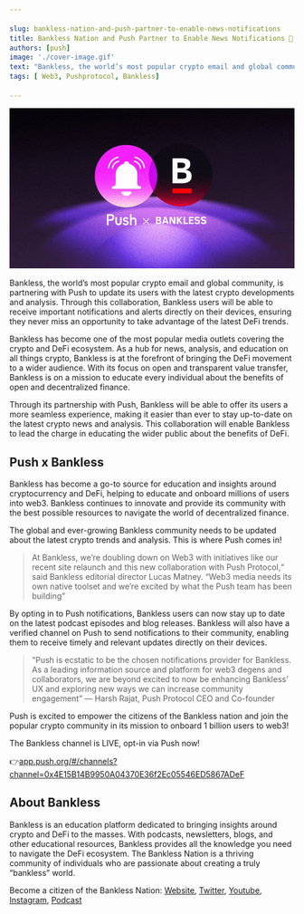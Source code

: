 ```yaml
---

slug: bankless-nation-and-push-partner-to-enable-news-notifications
title: Bankless Nation and Push Partner to Enable News Notifications 🔔
authors: [push]
image: './cover-image.gif'
text: "Bankless, the world’s most popular crypto email and global community, is partnering with Push to update its users with the latest crypto developments and analysis. Through this collaboration, Bankless users will be able to receive important notifications and alerts directly on their devices, ensuring they never miss an opportunity to take advantage of the latest DeFi trends."
tags: [ Web3, Pushprotocol, Bankless]

---
```


![Cover image of Bankless Nation and Push Partner to Enable News Notifications 🔔](./cover-image.gif)
<!--truncate-->

Bankless, the world’s most popular crypto email and global community, is partnering with Push to update its users with the latest crypto developments and analysis. Through this collaboration, Bankless users will be able to receive important notifications and alerts directly on their devices, ensuring they never miss an opportunity to take advantage of the latest DeFi trends.


Bankless has become one of the most popular media outlets covering the crypto and DeFi ecosystem. As a hub for news, analysis, and education on all things crypto, Bankless is at the forefront of bringing the DeFi movement to a wider audience. With its focus on open and transparent value transfer, Bankless is on a mission to educate every individual about the benefits of open and decentralized finance.

Through its partnership with Push, Bankless will be able to offer its users a more seamless experience, making it easier than ever to stay up-to-date on the latest crypto news and analysis. This collaboration will enable Bankless to lead the charge in educating the wider public about the benefits of DeFi.

## Push x Bankless

Bankless has become a go-to source for education and insights around cryptocurrency and DeFi, helping to educate and onboard millions of users into web3. Bankless continues to innovate and provide its community with the best possible resources to navigate the world of decentralized finance.

The global and ever-growing Bankless community needs to be updated about the latest crypto trends and analysis. This is where Push comes in!

<blockquote>At Bankless, we’re doubling down on Web3 with initiatives like our recent site relaunch and this new collaboration with Push Protocol,“ said Bankless editorial director Lucas Matney. “Web3 media needs its own native toolset and we’re excited by what the Push team has been building”</blockquote>

By opting in to Push notifications, Bankless users can now stay up to date on the latest podcast episodes and blog releases. Bankless will also have a verified channel on Push to send notifications to their community, enabling them to receive timely and relevant updates directly on their devices.

<blockquote>“Push is ecstatic to be the chosen notifications provider for Bankless. As a leading information source and platform for web3 degens and collaborators, we are beyond excited to now be enhancing Bankless’ UX and exploring new ways we can increase community engagement” — Harsh Rajat, Push Protocol CEO and Co-founder</blockquote>

Push is excited to empower the citizens of the Bankless nation and join the popular crypto community in its mission to onboard 1 billion users to web3!

The Bankless channel is LIVE, opt-in via Push now!

👉[app.push.org/#/channels?channel=0x4E15B14B9950A04370E36f2Ec05546ED5867ADeF](http://app.push.org/#/channels?channel=0x4E15B14B9950A04370E36f2Ec05546ED5867ADeF)

## About Bankless

Bankless is an education platform dedicated to bringing insights around crypto and DeFi to the masses. With podcasts, newsletters, blogs, and other educational resources, Bankless provides all the knowledge you need to navigate the DeFi ecosystem. The Bankless Nation is a thriving community of individuals who are passionate about creating a truly “bankless” world.

Become a citizen of the Bankless Nation: [Website](https://www.bankless.com/), [Twitter](https://twitter.com/BanklessHQ), [Youtube](https://www.youtube.com/@Bankless), [Instagram](https://www.instagram.com/bankless/), [Podcast](https://www.bankless.com/listen)

